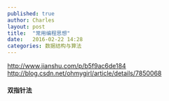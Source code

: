 ```yaml
---
published: true
author: Charles
layout: post
title:  "常用编程思想"
date:   2016-02-22 14:28
categories: 数据结构与算法
---
```


http://www.jianshu.com/p/b5f9ac6de184
http://blog.csdn.net/ohmygirl/article/details/7850068

#### 双指针法